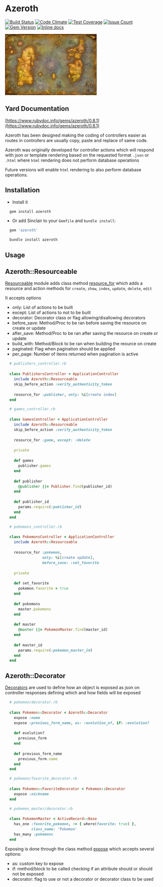 Azeroth
========
[![Build Status](https://circleci.com/gh/darthjee/azeroth.svg?style=shield)](https://circleci.com/gh/darthjee/azeroth)
[![Code Climate](https://codeclimate.com/github/darthjee/azeroth/badges/gpa.svg)](https://codeclimate.com/github/darthjee/azeroth)
[![Test Coverage](https://codeclimate.com/github/darthjee/azeroth/badges/coverage.svg)](https://codeclimate.com/github/darthjee/azeroth/coverage)
[![Issue Count](https://codeclimate.com/github/darthjee/azeroth/badges/issue_count.svg)](https://codeclimate.com/github/darthjee/azeroth)
[![Gem Version](https://badge.fury.io/rb/azeroth.svg)](https://badge.fury.io/rb/azeroth)
[![Inline docs](http://inch-ci.org/github/darthjee/azeroth.svg)](http://inch-ci.org/github/darthjee/azeroth)

![azeroth](https://raw.githubusercontent.com/darthjee/azeroth/master/azeroth.jpg)

Yard Documentation
-------------------
[https://www.rubydoc.info/gems/azeroth/0.8.1](https://www.rubydoc.info/gems/azeroth/0.8.1)

Azeroth has been designed making the coding of controllers easier
as routes in controllers are usually copy, paste and replace of same
code.

Azeroth was originally developed for controller actions
which will respond with json or template rendering based
on the requested format `.json` or `.html` where `html` rendering
does not perform database operations

Future versions will enable `html` rendering to also perform
database operations.

Installation
---------------

- Install it

```ruby
  gem install azeroth
```

- Or add Sinclair to your `Gemfile` and `bundle install`:

```ruby
  gem 'azeroth'
```

```bash
  bundle install azeroth
```

Usage
-----

## Azeroth::Resourceable

[Resourceable](https://www.rubydoc.info/gems/azeroth/Azeroth/Resourceable)
module adds class method [resource_for](https://www.rubydoc.info/gems/azeroth/Azeroth/Resourceable/ClassMethods#resource_for-instance_method)
which adds a resource and action methods for `create`, `show`, `index`,
`update`, `delete`, `edit`

It accepts options
- only: List of actions to be built
- except: List of actions to not to be built
- decorator: Decorator class or flag allowing/disallowing decorators
- before_save: Method/Proc to be ran before saving the resource on create or update
- after_save: Method/Proc to be ran after saving the resource on create or update
- build_with: Method/Block to be ran when building the reource on create
- paginated: Flag when pagination should be applied
- per_page: Number of items returned when pagination is active

```ruby
  # publishers_controller.rb

  class PublishersController < ApplicationController
    include Azeroth::Resourceable
    skip_before_action :verify_authenticity_token

    resource_for :publisher, only: %i[create index]
  end
```

```ruby
  # games_controller.rb

  class GamesController < ApplicationController
    include Azeroth::Resourceable
    skip_before_action :verify_authenticity_token

    resource_for :game, except: :delete

    private

    def games
      publisher.games
    end

    def publisher
      @publisher ||= Publisher.find(publisher_id)
    end

    def publisher_id
      params.require(:publisher_id)
    end
  end
```

```ruby
  # pokemons_controller.rb

  class PokemonsController < ApplicationController
    include Azeroth::Resourceable

    resource_for :pokemon,
                 only: %i[create update],
                 before_save: :set_favorite

    private

    def set_favorite
      pokemon.favorite = true
    end

    def pokemons
      master.pokemons
    end

    def master
      @master ||= PokemonMaster.find(master_id)
    end

    def master_id
      params.require(:pokemon_master_id)
    end
  end
```

## Azeroth::Decorator

[Decorators](https://www.rubydoc.info/gems/azeroth/Azeroth/Decorator) are
used to define how an object is exposed as json on controller responses
defining which and how fields will be exposed

```ruby
  # pokemon/decorator.rb

  class Pokemon::Decorator < Azeroth::Decorator
    expose :name
    expose :previous_form_name, as: :evolution_of, if: :evolution?

    def evolution?
      previous_form
    end

    def previous_form_name
      previous_form.name
    end
  end
```

```ruby
  # pokemon/favorite_decorator.rb

  class Pokemon::FavoriteDecorator < Pokemon::Decorator
    expose :nickname
  end
```

```ruby
  # pokemon_master/decorator.rb

  class PokemonMaster < ActiveRecord::Base
    has_one :favorite_pokemon, -> { where(favorite: true) },
            class_name: 'Pokemon'
    has_many :pokemons
  end
```

Exposing is done through the class method
[expose](https://www.rubydoc.info/gems/azeroth/Azeroth/Decorator#expose-class_method)
which accepts several options:

- as: custom key to expose
- if: method/block to be called checking if an attribute should or should not be exposed
- decorator: flag to use or not a decorator or decorator class to be used
